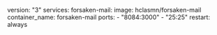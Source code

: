 version: "3"
services:
  forsaken-mail:
    image: hclasmn/forsaken-mail
    container_name: forsaken-mail
    ports:
      - "8084:3000"
      - "25:25"
    restart: always
